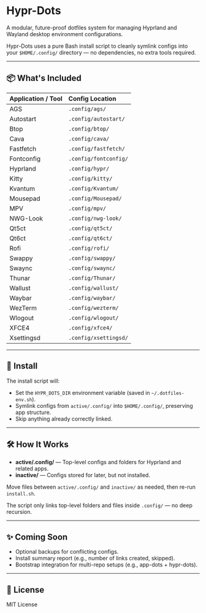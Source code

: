 # Hypr-Dots

A modular, future-proof dotfiles system for managing Hyprland and Wayland desktop environment configurations.

Hypr-Dots uses a pure Bash install script to cleanly symlink configs into your `$HOME/.config/` directory — no dependencies, no extra tools required.

---

## 📦 What's Included

| Application / Tool | Config Location |
|:-------------------|:----------------|
| AGS                 | `.config/ags/` |
| Autostart           | `.config/autostart/` |
| Btop                | `.config/btop/` |
| Cava                | `.config/cava/` |
| Fastfetch           | `.config/fastfetch/` |
| Fontconfig          | `.config/fontconfig/` |
| Hyprland            | `.config/hypr/` |
| Kitty               | `.config/kitty/` |
| Kvantum             | `.config/Kvantum/` |
| Mousepad            | `.config/Mousepad/` |
| MPV                 | `.config/mpv/` |
| NWG-Look            | `.config/nwg-look/` |
| Qt5ct               | `.config/qt5ct/` |
| Qt6ct               | `.config/qt6ct/` |
| Rofi                | `.config/rofi/` |
| Swappy              | `.config/swappy/` |
| Swaync              | `.config/swaync/` |
| Thunar              | `.config/Thunar/` |
| Wallust             | `.config/wallust/` |
| Waybar              | `.config/waybar/` |
| WezTerm             | `.config/wezterm/` |
| Wlogout             | `.config/wlogout/` |
| XFCE4               | `.config/xfce4/` |
| Xsettingsd          | `.config/xsettingsd/` |

---

## 🚀 Install

The install script will:

- Set the `HYPR_DOTS_DIR` environment variable (saved in `~/.dotfiles-env.sh`).
- Symlink configs from `active/.config/` into `$HOME/.config/`, preserving app structure.
- Skip anything already correctly linked.

---

## 🛠 How It Works

- **active/.config/** — Top-level configs and folders for Hyprland and related apps.
- **inactive/** — Configs stored for later, but not installed.

Move files between `active/.config/` and `inactive/` as needed, then re-run `install.sh`.

The script only links top-level folders and files inside `.config/` — no deep recursion.

---

## ✨ Coming Soon

- Optional backups for conflicting configs.
- Install summary report (e.g., number of links created, skipped).
- Bootstrap integration for multi-repo setups (e.g., app-dots + hypr-dots).

---

## 📜 License

MIT License
